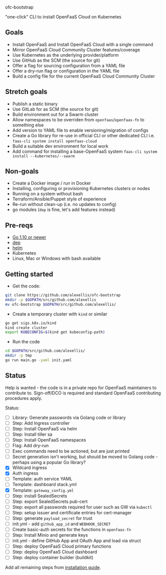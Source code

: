 ofc-bootstrap

"one-click" CLI to install OpenFaaS Cloud on Kubernetes

## Goals

* Install OpenFaaS and Install OpenFaaS Cloud with a single command
* Mirror OpenFaaS Cloud Community Cluster features/coverage
* Use Kubernetes as the underlying provider/platform
* Use GitHub as the SCM (the source for git)
* Offer a flag for sourcing configuration from a YAML file
* Offer a dry-run flag or configuration in the YAML file
* Build a config file for the current OpenFaaS Cloud Community Cluster

## Stretch goals

* Publish a static binary
* Use GitLab for as SCM (the source for git)
* Build environment out for a Swarm cluster
* Allow namespaces to be overriden from `openfaas`/`openfaas-fn` to something else
* Add version to YAML file to enable versioning/migration of configs
* Create a Go library for re-use in official CLI or other dedicated CLI i.e. `faas-cli system install openfaas-cloud`
* Build a suitable dev environment for local work
* Add command for installing a base-OpenFaaS system `faas-cli system install --kubernetes/--swarm` 

## Non-goals

* Create a Docker image / run in Docker
* Installing, configuring or provisioning Kubernetes clusters or nodes
* Running on a system without bash
* Terraform/Ansible/Puppet style of experience
* Re-run without clean-up (i.e. no updates to config)
* go modules (`dep` is fine, let's add features instead)

## Pre-reqs

* [Go 1.10 or newer](https://golang.org/dl/)
* [dep](https://github.com/golang/dep)
* [helm](https://docs.helm.sh/using_helm/#installing-helm)
* Kubernetes
* Linux, Mac or Windows with bash available

## Getting started

* Get the code:

```bash
git clone https://github.com/alexellis/ofc-bootstrap
mkdir -p $GOPATH/src/github.com/alexellis
mv ofc-bootstrap $GOPATH/src/github.com/alexellis/
```

* Create a temporary cluster with `kind` or similar

```bash
go get sigs.k8s.io/kind
kind create cluster
export KUBECONFIG=$(kind get kubeconfig-path)
```

* Run the code

```bash
cd $GOPATH/src/github.com/alexellis/
mkdir -p tmp
go run main.go -yaml init.yaml
```

## Status

Help is wanted - the code is in a private repo for OpenFaaS maintainers to contribute to. Sign-off/DCO is required and standard OpenFaaS contributing procedures apply.

Status:
* [ ] Library: Generate passwords via Golang code or library
* [ ] Step: Add Ingress controller
* [ ] Step: Install OpenFaaS via helm
* [ ] Step: Install tiller sa
* [ ] Step: Install OpenFaaS namespaces
* [ ] Flag: Add dry-run
* [ ] Exec commands need to be actioned, but are just printed
* [ ] Secret generation isn't working, but should be moved to Golang code - perhaps using a popular Go library?
* [x] Wildcard ingress
* [x] Auth ingress
* [ ] Template: auth service YAML
* [ ] Template: dashboard stack.yml
* [x] Template: `gateway_config.yml`
* [ ] Step: install SealedSecrets
* [ ] Step: export SealedSecrets pub-cert
* [ ] Step: export all passwords required for user such as GW via `kubectl`
* [ ] Step: setup issuer and certificate entries for cert-manager
* [ ] Step: generate `payload_secret` for trust
* [ ] init.yml - add `github_app_id` and `WEBHOOK_SECRET`
* [ ] Create basic-auth secrets for the functions in `openfaas-fn`
* [ ] Step: Install Minio and generate keys
* [ ] init.yml - define GitHub App and OAuth App and load via struct
* [ ] Step: deploy OpenFaaS Cloud primary functions
* [ ] Step: deploy OpenFaaS Cloud dashboard
* [ ] Step: deploy container builder (buildkit)

Add all remaining steps from [installation guide](https://github.com/openfaas/openfaas-cloud/tree/master/docs).

